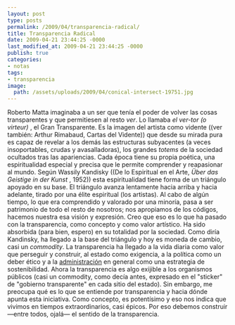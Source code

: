 ```yaml
---
layout: post
type: posts
permalink: /2009/04/transparencia-radical/
title: Transparencia Radical
date: 2009-04-21 23:44:25 -0000
last_modified_at: 2009-04-21 23:44:25 -0000
publish: true
categories:
- notas
tags:
- transparencia
image:
  path: /assets/uploads/2009/04/conical-intersect-19751.jpg
---
```


 Roberto Matta imaginaba a un ser que tenía el poder de volver las cosas transparentes y que permitiesen al resto _ver_. Lo llamaba _el ver-tor (o virteur)_ , el Gran Transparente. Es la imagen del artista como vidente ((ver también: Arthur Rimabaud, Cartas del Vidente)) que desde su mirada pura es capaz de revelar a los demás las estructuras subyacentes (a veces insoportables, crudas y avasalladoras), los grandes _totems_ de la sociedad ocultados tras las apariencias. Cada época tiene su propia poética, una espiritualidad especial y precisa que le permite comprender y reapasionar al mundo. Según Wassily Kandisky ((De lo Espiritual en el Arte, _Über das Geistige in der Kunst_ , 1952)) esta espiritualidad tiene forma de un triángulo apoyado en su base. El triángulo avanza lentamente hacia arriba y hacia adelante, tirado por una élite espiritual (los artistas). Al cabo de algún tiempo, lo que era comprendido y valorado por una minoría, pasa a ser patrimonio de todo el resto de nosotros; nos apropiamos de los códigos, hacemos nuestra esa visión y expresión. Creo que eso es lo que ha pasado con la transparencia, como concepto y como valor artístico. Ha sido absorbida (para bien, espero) en su totalidad por la sociedad. Como diría Kandinsky, ha llegado a la base del triángulo y hoy es moneda de cambio, casi un _commodity_. La transparencia ha llegado a la vida diaria como valor que perseguir y construir, al estado como exigencia, a la política como un deber ético y a la [administración](http://en.wikipedia.org/wiki/Radical_transparency "Concepto ya reconocido en inglés, ver definición de Wikipedia") en general como una estrategia de sostenibilidad. Ahora la transparencia es algo exijible a los organismos públicos (casi un commodity, como decía antes, expresado en el "sticker" de "gobierno transparente" en cada sitio del estado). Sin embargo, me preocupa qué es lo que se entiende por transparencia y hacia dónde apunta esta iniciativa. Como concepto, es potentísimo y eso nos indica que vivimos en tiempos extraordinarios, casi épicos. Por eso debemos construir —entre todos, ojalá— el sentido de la transparencia.
